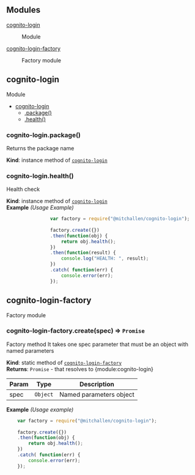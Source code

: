 ## Modules

<dl>
<dt><a href="#module_cognito-login">cognito-login</a></dt>
<dd><p>Module</p>
</dd>
<dt><a href="#module_cognito-login-factory">cognito-login-factory</a></dt>
<dd><p>Factory module</p>
</dd>
</dl>

<a name="module_cognito-login"></a>

## cognito-login
Module


* [cognito-login](#module_cognito-login)
    * [.package()](#module_cognito-login+package)
    * [.health()](#module_cognito-login+health)

<a name="module_cognito-login+package"></a>

### cognito-login.package()
Returns the package name

**Kind**: instance method of <code>[cognito-login](#module_cognito-login)</code>  
<a name="module_cognito-login+health"></a>

### cognito-login.health()
Health check

**Kind**: instance method of <code>[cognito-login](#module_cognito-login)</code>  
**Example** *(Usage Example)*  
```js
                var factory = require("@mitchallen/cognito-login");
             
                factory.create({})
                .then(function(obj) {
                    return obj.health();
                })
                .then(function(result) {
                    console.log("HEALTH: ", result);
                })
                .catch( function(err) { 
                    console.error(err); 
                });
```
<a name="module_cognito-login-factory"></a>

## cognito-login-factory
Factory module

<a name="module_cognito-login-factory.create"></a>

### cognito-login-factory.create(spec) ⇒ <code>Promise</code>
Factory method 
It takes one spec parameter that must be an object with named parameters

**Kind**: static method of <code>[cognito-login-factory](#module_cognito-login-factory)</code>  
**Returns**: <code>Promise</code> - that resolves to {module:cognito-login}  

| Param | Type | Description |
| --- | --- | --- |
| spec | <code>Object</code> | Named parameters object |

**Example** *(Usage example)*  
```js
    var factory = require("@mitchallen/cognito-login");
 
    factory.create({})
    .then(function(obj) {
        return obj.health();
    })
    .catch( function(err) { 
        console.error(err); 
    });
```
